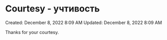 # Courtesy - учтивость

Created: December 8, 2022 8:09 AM
Updated: December 8, 2022 8:09 AM

Thanks for your courtesy.
